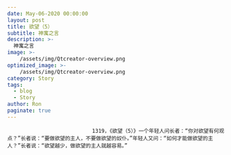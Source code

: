 ```yaml
---
date: May-06-2020 00:00:00
layout: post
title: 欲望（5）
subtitle: 神寓之言
description: >-
  神寓之言
image: >-
    /assets/img/Qtcreator-overview.png
optimized_image: >-
    /assets/img/Qtcreator-overview.png
category: Story
tags:
  - blog
  - Story
author: Ron
paginate: true
---
```


							　　1319，《欲望（5）》一个年轻人问长者：“你对欲望有何观点？”长者说：“要做欲望的主人，不要做欲望的奴仆。”年轻人又问：“如何才能做欲望的主人？”长者说：“欲望越少，做欲望的主人就越容易。”
							
							
						